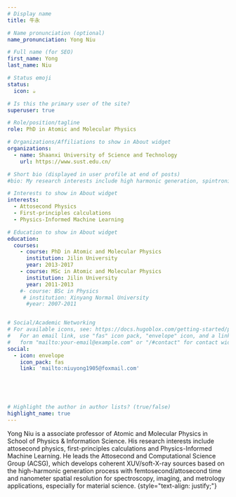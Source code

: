 ```yaml
---
# Display name
title: 牛永

# Name pronunciation (optional)
name_pronunciation: Yong Niu 

# Full name (for SEO)
first_name: Yong
last_name: Niu

# Status emoji
status:
  icon: ☕️

# Is this the primary user of the site?
superuser: true

# Role/position/tagline
role: PhD in Atomic and Molecular Physics

# Organizations/Affiliations to show in About widget
organizations:
  - name: Shaanxi University of Science and Technology
    url: https://www.sust.edu.cn/

# Short bio (displayed in user profile at end of posts)
#bio: My research interests include high harmonic generation, spintronics and density functional theory.

# Interests to show in About widget
interests:
  - Attosecond Physics
  - First-principles calculations
  - Physics-Informed Machine Learning

# Education to show in About widget
education:
  courses:
    - course: PhD in Atomic and Molecular Physics
      institution: Jilin University
      year: 2013-2017
    - course: MSc in Atomic and Molecular Physics
      institution: Jilin University
      year: 2011-2013
    #- course: BSc in Physics
     # institution: Xinyang Normal University
      #year: 2007-2011


# Social/Academic Networking
# For available icons, see: https://docs.hugoblox.com/getting-started/page-builder/#icons
#   For an email link, use "fas" icon pack, "envelope" icon, and a link in the
#   form "mailto:your-email@example.com" or "/#contact" for contact widget.
social:
  - icon: envelope
    icon_pack: fas
    link: 'mailto:niuyong1905@foxmail.com'
   

 
  

# Highlight the author in author lists? (true/false)
highlight_name: true
---
```


Yong Niu is a associate professor of Atomic and Molecular Physics in School of Physics & Information Science. His research interests include attosecond physics, first-principles calculations and Physics-Informed Machine Learning. He leads the Attosecond and Computational Science Group (ACSG), which develops coherent XUV/soft-X-ray sources based on the high-harmonic generation process with femtosecond/attosecond time and nanometer spatial resolution for spectroscopy, imaging, and metrology applications, especially for material science. 
{style="text-align: justify;"}
